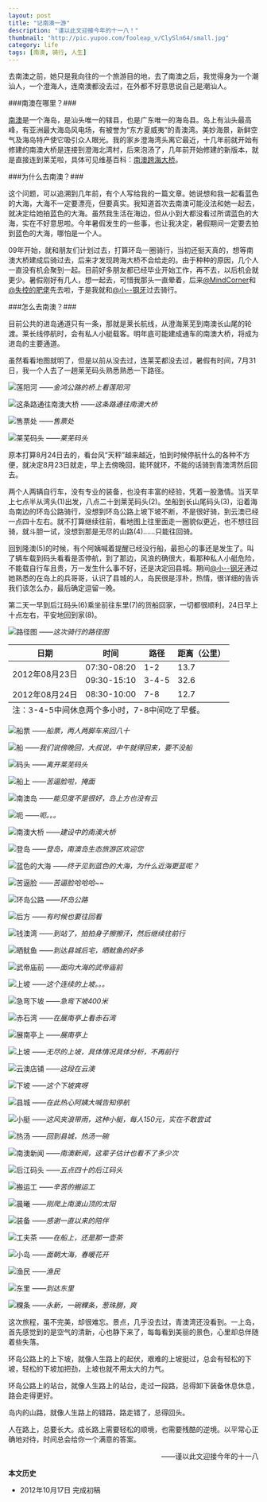 ```yaml
---
layout: post
title: "记南澳一游"
description: "谨以此文迎接今年的十一八！"
thumbnail: "http://pic.yupoo.com/fooleap_v/ClySln64/small.jpg"
category: life
tags: [南澳, 骑行, 人生]
---
```


去南澳之前，她只是我向往的一个旅游目的地，去了南澳之后，我觉得身为一个潮汕人，一个澄海人，连南澳都没去过，在外都不好意思说自己是潮汕人。

###南澳在哪里？###

[南澳][1]是一个海岛，是汕头唯一的辖县，也是广东唯一的海岛县。岛上有汕头最高峰，有亚洲最大海岛风电场，有被誉为“东方夏威夷”的青澳湾。美妙海景，新鲜空气及海岛特产使它吸引众人眼光。我的家乡澄海湾头离它最近，十几年前就开始有修建的南澳大桥是连接到澄海北湾村，后来泡汤了，几年前开始修建的新版本，就是直接连到莱芜啦，具体可见维基百科：[南澳跨海大桥][2]。

###为什么去南澳？###

这个问题，可以追溯到几年前，有个人写给我的一篇文章。她说想和我一起看蓝色的大海，大海不一定要漂亮，但要真实。我知道首次去南澳可能没法和她一起去，就决定给她拍蓝色的大海。虽然我生活在海边，但从小到大都没看过所谓蓝色的大海，实在不好意思啦。今年暑假发生的一些事，也让我决定，暑假期间一定要去拍到蓝色的大海，哪怕是一个人。

09年开始，就和朋友们计划过去，打算环岛一圈骑行，当初还挺天真的，想等南澳大桥建成后骑过去，后来才发现跨海大桥不会给走的。由于种种的原因，几个人一直没有机会聚到一起。目前好多朋友都已经毕业开始工作，再不去，以后机会就更少。暑假刚好有几人，想一起去，可惜我那头一直晕着，后来[@MindCorner][3]和[@失控的肥佬][4]先去啦，于是我就和[@小--钢牙][5]过去骑行。

###怎么去南澳？###

目前公共的进岛通道只有一条，那就是莱长航线，从澄海莱芜到南澳长山尾的轮渡。莱长线停航时，会有私人小艇载客。明年底可能建成通车的南澳大桥，将成为进岛的主要通道。

虽然看看地图就明了，但是以前从没去过，连莱芜都没去过，暑假有时间，7月31日，我一个人去了一趟莱芜码头熟悉熟悉一下路径。

![莲阳河](http://pic.yupoo.com/fooleap_v/ClvN0mRO/6hwnu.jpg)
*——金鸿公路的桥上看莲阳河*

![这条路通往南澳大桥](http://pic.yupoo.com/fooleap_v/ClvMZX5z/gMmCF.jpg)
*——这条路通往南澳大桥*

![售票处](http://pic.yupoo.com/fooleap_v/ClvN06ql/ayWQ9.jpg)
*——售票处*

![莱芜码头](http://pic.yupoo.com/fooleap_v/ClvMZH9f/1367WA.jpg)
*——莱芜码头*

原本打算8月24日去的，看台风“天秤”越来越近，怕到时候停航什么的各种不方便，就决定8月23日就走，早上去傍晚回，能环就环，不能的话骑到青澳湾然后回去。

两个人两辆自行车，没有专业的装备，也没有丰富的经验，凭着一股激情。当天早上七点半从湾头(1)出发，八点二十到莱芜码头(2)。坐船到长山尾码头(3)，沿着海岛南边的环岛公路骑行，没想到环岛公路上坡下坡不断，不是很好骑，到云澳已经一点四十左右。就不打算继续往前，看地图上往里面走一圈貌似更近，也不想往回骑，就斗胆一试，没想到那是无尽的山路(4)……只能往回骑。

回到隆澳(5)的时候，有个阿姨喊着提醒已经没行船，最担心的事还是发生了。叫了辆车载到码头看看是否停航，到了那边，风浪的确很大，看那种私人小艇危险，不能载自行车且贵，万一发生什么事不好，还是决定回县城。期间[@小--钢牙][5]通过她熟悉的在岛上的兵哥哥，认识了县城的人，岛民很是淳朴，热情，很详细的告诉我们该怎么办，最后确定逗留一晚。

第二天一早到后江码头(6)乘坐前往东里(7)的货船回家，一切都很顺利，24日早上十点左右，平安地回到家(8)。

![路径图](http://pic.yupoo.com/fooleap_v/Clw8drOf/Udc8E.jpg)
*——这次骑行的路径图*

<table>
  	<thead>
	  <tr>
	    <th>日期</th>
	    <th>时间</th>
		<th>路径</th>
	    <th>距离（公里）</th>
	  </tr>
 	</thead>
	<tbody>
	  <tr>
	    <td rowspan="2">2012年08月23日</td>
	    <td>07:30-08:20</td>
	    <td>1-2</td>
        <td>13.7</td>
	  </tr>
	  <tr>
	    <td>09:30-15:10</td>
	    <td>3-4-5</td>
        <td>32.6</td>
	  </tr>
	  <tr>
	    <td>2012年08月24日</td>
	    <td>08:30-10:00</td>
	    <td>7-8</td>
        <td>12.7</td>
	  </tr>
	</tbody>
	<tfoot>
	  <tr>
		<td colspan="4">注：3-4-5中间休息两个多小时，7-8中间吃了早餐。</td>
	  </tr>
	</tfoot>
</table>

![船票](http://pic.yupoo.com/fooleap_v/Clxbjcgk/PBp0A.jpg)
*——船票，两人两脚车来回八十*

![船](http://pic.yupoo.com/fooleap_v/Clxbjov2/ZTbO5.jpg)
*——我们说傍晚回，大叔说，中午就得回来，要不没船*

![码头](http://pic.yupoo.com/fooleap_v/ClxbUhnF/Q0yjh.jpg)
*——离开莱芜码头*

![船上](http://pic.yupoo.com/fooleap_v/ClxclOPs/wypJh.jpg)
*——苦逼脸啦，掩面*

![南澳岛](http://pic.yupoo.com/fooleap_v/ClxbjvPu/uLEOH.jpg)
*——能见度不是很好，岛上方也没有云*

![呃](http://pic.yupoo.com/fooleap_v/Clxbk1bn/Jkegn.jpg)
*——呃。。。*

![南澳大桥](http://pic.yupoo.com/fooleap_v/ClxbksOn/c9MUd.jpg)
*——建设中的南澳大桥*

![登岛](http://pic.yupoo.com/fooleap_v/ClySl2ow/sLiDV.jpg)
*——登岛，南澳岛生态旅游区欢迎您*

![蓝色的大海](http://pic.yupoo.com/fooleap_v/ClySln64/fYuJX.jpg)
*——终于见到蓝色的大海，为什么近海更蓝呢？*

![苦逼脸](http://pic.yupoo.com/fooleap_v/ClySlwZV/FJZkc.jpg)
*——苦逼脸哈哈哈~~*

![环岛公路](http://pic.yupoo.com/fooleap_v/ClySmch3/Dglpn.jpg)
*——环岛公路*

![后方](http://pic.yupoo.com/fooleap_v/ClySmcRP/Gvtmk.jpg)
*——有时候也要往回看*

![钱澳湾](http://pic.yupoo.com/fooleap_v/ClySmQWn/GaAf9.jpg)
*——到站了，拍拍身子擦擦汗，然后继续往前行*

![晒鱿鱼](http://pic.yupoo.com/fooleap_v/ClAwLhde/K6Jbv.jpg)
*——到达县城后宅，晒鱿鱼的好多*

![武帝庙前](http://pic.yupoo.com/fooleap_v/ClAwLx5H/vN7SD.jpg)
*——面向大海的武帝庙前*

![上坡](http://pic.yupoo.com/fooleap_v/ClAwMcyc/KYGMo.jpg)
*——这个连续的上坡。。。*

![急弯下坡](http://pic.yupoo.com/fooleap_v/ClAwM8qj/bin0g.jpg)
*——急弯下坡400米*

![赤石湾](http://pic.yupoo.com/fooleap_v/ClAwModW/ZmjwD.jpg)
*——在展南亭上看赤石湾*

![展南亭上](http://pic.yupoo.com/fooleap_v/ClAwMYSw/fZ8Mv.jpg)
*——展南亭上*

![上坡](http://pic.yupoo.com/fooleap_v/ClAwNFDQ/VqneE.jpg)
*——无尽的上坡，具体情况具体分析，不再前行*

![云澳店铺](http://pic.yupoo.com/fooleap_v/ClAwNMn5/GzUTm.jpg)
*——这段在云澳*

![下坡](http://pic.yupoo.com/fooleap_v/ClAwOr4H/RniK4.jpg)
*——这个下坡爽呀*

![县城](http://pic.yupoo.com/fooleap_v/ClAyGJ6h/LdHeo.jpg)
*——在此热心阿姨大喊告知停航*

![小艇](http://pic.yupoo.com/fooleap_v/ClAU4aNn/MNkhn.jpg)
*——这风夹浪带雨，这种小艇，每人150元，实在不敢尝试*

![热汤](http://pic.yupoo.com/fooleap_v/ClAU4B32/mHITc.jpg)
*——回到县城，热汤一碗*

![南澳新闻](http://pic.yupoo.com/fooleap_v/ClAU4tUW/15yCsl.jpg)
*——南澳新闻，这辈子估计也看不了多少次*

![后江码头](http://pic.yupoo.com/fooleap_v/ClB7EmaO/L62zo.jpg)
*——五点四十的后江码头*

![搬运工](http://pic.yupoo.com/fooleap_v/ClB7F6Ih/iz6vF.jpg)
*——辛苦的搬运工*

![晨曦](http://pic.yupoo.com/fooleap_v/ClB7EN2E/sqrOF.jpg)
*——刚爬上南澳山顶的太阳*

![装备](http://pic.yupoo.com/fooleap_v/ClB7Fq7S/7TnOS.jpg)
*——感谢一直以来的陪伴*

![工夫茶](http://pic.yupoo.com/fooleap_v/ClB7FNmi/zgrVF.jpg)
*——在船上，还是那一壶茶*

![小岛](http://pic.yupoo.com/fooleap_v/ClB7GcNP/M5PQf.jpg)
*——面朝大海，春暖花开*

![渔民](http://pic.yupoo.com/fooleap_v/ClB7Gx8A/VckIw.jpg)
*——渔民*

![东里](http://pic.yupoo.com/fooleap_v/ClB7HrGM/iPQdk.jpg)
*——到达东里*

![粿条](http://pic.yupoo.com/fooleap_v/ClB7Hrxu/8hi4P.jpg)
*——永新，一碗粿条，葱珠朥，爽*

这次旅程，虽不完美，却很难忘。景点，几乎没去过，青澳湾还没看到。一上岛，首先感觉到的是空气的清新，心也静下来了，每每看到美丽的景色，心里却总伴随着些失落。

环岛公路上的上下坡，就像人生路上的起伏，艰难的上坡挺过，总会有轻松的下坡，轻松的下坡加把劲，上坡也就不用太大的力气。

环岛公路上的站台，就像人生路上的站台，走过一段路，总得卸下装备休息休息，路会走得更好。

岛内的山路，就像人生路上的错路，路走错了，总得回头。

人在路上，总要长大。成长路上需要轻松的顺境，也需要残酷的逆境。以平常心正确地对待，时间总会给你一个满意的答案。

<p align="right">——谨以此文迎接今年的十一八</p>

**本文历史**

* 2012年10月17日 完成初稿

[1]: http://zh.wikipedia.org/wiki/南澳县 "南澳"
[2]: http://zh.wikipedia.org/wiki/南澳跨海大桥 "南澳跨海大桥"
[3]: http://weibo.com/u/1901380540 "@MindCorner"
[4]: http://weibo.com/u/1884797564 "@失控的肥佬"
[5]: http://weibo.com/u/1809166072 "@小--钢牙"
